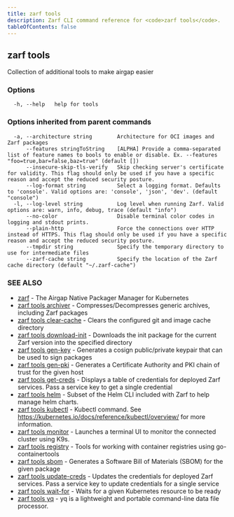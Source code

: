 ```yaml
---
title: zarf tools
description: Zarf CLI command reference for <code>zarf tools</code>.
tableOfContents: false
---
```


<!-- Page generated by Zarf; DO NOT EDIT -->

## zarf tools

Collection of additional tools to make airgap easier

### Options

```
  -h, --help   help for tools
```

### Options inherited from parent commands

```
  -a, --architecture string        Architecture for OCI images and Zarf packages
      --features stringToString    [ALPHA] Provide a comma-separated list of feature names to bools to enable or disable. Ex. --features "foo=true,bar=false,baz=true" (default [])
      --insecure-skip-tls-verify   Skip checking server's certificate for validity. This flag should only be used if you have a specific reason and accept the reduced security posture.
      --log-format string          Select a logging format. Defaults to 'console'. Valid options are: 'console', 'json', 'dev'. (default "console")
  -l, --log-level string           Log level when running Zarf. Valid options are: warn, info, debug, trace (default "info")
      --no-color                   Disable terminal color codes in logging and stdout prints.
      --plain-http                 Force the connections over HTTP instead of HTTPS. This flag should only be used if you have a specific reason and accept the reduced security posture.
      --tmpdir string              Specify the temporary directory to use for intermediate files
      --zarf-cache string          Specify the location of the Zarf cache directory (default "~/.zarf-cache")
```

### SEE ALSO

* [zarf](/commands/zarf/)	 - The Airgap Native Packager Manager for Kubernetes
* [zarf tools archiver](/commands/zarf_tools_archiver/)	 - Compresses/Decompresses generic archives, including Zarf packages
* [zarf tools clear-cache](/commands/zarf_tools_clear-cache/)	 - Clears the configured git and image cache directory
* [zarf tools download-init](/commands/zarf_tools_download-init/)	 - Downloads the init package for the current Zarf version into the specified directory
* [zarf tools gen-key](/commands/zarf_tools_gen-key/)	 - Generates a cosign public/private keypair that can be used to sign packages
* [zarf tools gen-pki](/commands/zarf_tools_gen-pki/)	 - Generates a Certificate Authority and PKI chain of trust for the given host
* [zarf tools get-creds](/commands/zarf_tools_get-creds/)	 - Displays a table of credentials for deployed Zarf services. Pass a service key to get a single credential
* [zarf tools helm](/commands/zarf_tools_helm/)	 - Subset of the Helm CLI included with Zarf to help manage helm charts.
* [zarf tools kubectl](/commands/zarf_tools_kubectl/)	 - Kubectl command. See https://kubernetes.io/docs/reference/kubectl/overview/ for more information.
* [zarf tools monitor](/commands/zarf_tools_monitor/)	 - Launches a terminal UI to monitor the connected cluster using K9s.
* [zarf tools registry](/commands/zarf_tools_registry/)	 - Tools for working with container registries using go-containertools
* [zarf tools sbom](/commands/zarf_tools_sbom/)	 - Generates a Software Bill of Materials (SBOM) for the given package
* [zarf tools update-creds](/commands/zarf_tools_update-creds/)	 - Updates the credentials for deployed Zarf services. Pass a service key to update credentials for a single service
* [zarf tools wait-for](/commands/zarf_tools_wait-for/)	 - Waits for a given Kubernetes resource to be ready
* [zarf tools yq](/commands/zarf_tools_yq/)	 - yq is a lightweight and portable command-line data file processor.

